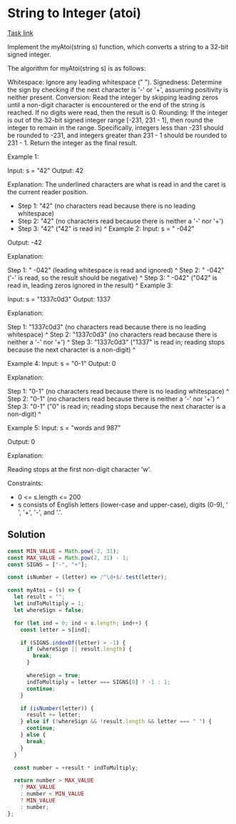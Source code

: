 # String to Integer (atoi)

[Task link](https://leetcode.com/problems/string-to-integer-atoi/description/)

Implement the myAtoi(string s) function, which converts a string to a 32-bit signed integer.

The algorithm for myAtoi(string s) is as follows:

Whitespace: Ignore any leading whitespace (" ").
Signedness: Determine the sign by checking if the next character is '-' or '+', assuming positivity is neither present.
Conversion: Read the integer by skipping leading zeros until a non-digit character is encountered or the end of the string is reached. If no digits were read, then the result is 0.
Rounding: If the integer is out of the 32-bit signed integer range [-231, 231 - 1], then round the integer to remain in the range. Specifically, integers less than -231 should be rounded to -231, and integers greater than 231 - 1 should be rounded to 231 - 1.
Return the integer as the final result.

Example 1:

Input: s = "42"
Output: 42

Explanation:
The underlined characters are what is read in and the caret is the current reader position.

- Step 1: "42" (no characters read because there is no leading whitespace)
- Step 2: "42" (no characters read because there is neither a '-' nor '+')
- Step 3: "42" ("42" is read in)
  ^
  Example 2:
  Input: s = " -042"

Output: -42

Explanation:

Step 1: " -042" (leading whitespace is read and ignored)
^
Step 2: " -042" ('-' is read, so the result should be negative)
^
Step 3: " -042" ("042" is read in, leading zeros ignored in the result)
^
Example 3:

Input: s = "1337c0d3"
Output: 1337

Explanation:

Step 1: "1337c0d3" (no characters read because there is no leading whitespace)
^
Step 2: "1337c0d3" (no characters read because there is neither a '-' nor '+')
^
Step 3: "1337c0d3" ("1337" is read in; reading stops because the next character is a non-digit)
^

Example 4:
Input: s = "0-1"
Output: 0

Explanation:

Step 1: "0-1" (no characters read because there is no leading whitespace)
^
Step 2: "0-1" (no characters read because there is neither a '-' nor '+')
^
Step 3: "0-1" ("0" is read in; reading stops because the next character is a non-digit)
^

Example 5:
Input: s = "words and 987"

Output: 0

Explanation:

Reading stops at the first non-digit character 'w'.

Constraints:

- 0 <= s.length <= 200
- s consists of English letters (lower-case and upper-case), digits (0-9), ' ', '+', '-', and '.'.

## Solution

```javascript
const MIN_VALUE = Math.pow(-2, 31);
const MAX_VALUE = Math.pow(2, 31) - 1;
const SIGNS = ["-", "+"];

const isNumber = (letter) => /^\d+$/.test(letter);

const myAtoi = (s) => {
  let result = "";
  let indToMultiply = 1;
  let whereSign = false;

  for (let ind = 0; ind < s.length; ind++) {
    const letter = s[ind];

    if (SIGNS.indexOf(letter) > -1) {
      if (whereSign || result.length) {
        break;
      }

      whereSign = true;
      indToMultiply = letter === SIGNS[0] ? -1 : 1;
      continue;
    }

    if (isNumber(letter)) {
      result += letter;
    } else if (!whereSign && !result.length && letter === " ") {
      continue;
    } else {
      break;
    }
  }

  const number = +result * indToMultiply;

  return number > MAX_VALUE
    ? MAX_VALUE
    : number < MIN_VALUE
    ? MIN_VALUE
    : number;
};
```
